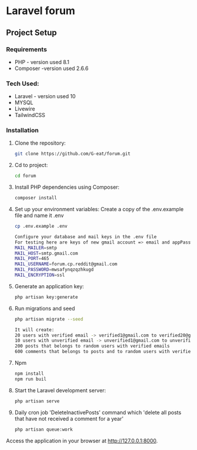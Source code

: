 # Laravel forum

## Project Setup

### Requirements

- PHP - version used 8.1
- Composer -version used 2.6.6

### Tech Used: 

- Laravel - version used 10
- MYSQL
- Livewire
- TailwindCSS

### Installation

1. Clone the repository:
   ```bash
   git clone https://github.com/G-eat/forum.git

2. Cd to project:
    ```bash
    cd forum

3. Install PHP dependencies using Composer:
    ```bash
    composer install

4. Set up your environment variables:
    Create a copy of the .env.example file and name it .env
    ```bash
    cp .env.example .env

    Configure your database and mail keys in the .env file
    For testing here are keys of new gmail account => email and appPasswordKey(mwsafynqzqzhkugd)
    MAIL_MAILER=smtp
    MAIL_HOST=smtp.gmail.com
    MAIL_PORT=465
    MAIL_USERNAME=forum.cp.reddit@gmail.com
    MAIL_PASSWORD=mwsafynqzqzhkugd
    MAIL_ENCRYPTION=ssl
    
5. Generate an application key:
    ```bash
    php artisan key:generate

6. Run migrations and seed
    ```bash
    php artisan migrate --seed

    It will create:
    20 users with verified email -> verified1@gmail.com to verified20@gmail.com with password "password"
    10 users with unverified email -> unverified1@gmail.com to unverified10@gmail.com with password "password"
    200 posts that belongs to random users with verified emails
    600 comments that belongs to posts and to random users with verified emails

7. Npm
    ```bash
    npm install
    npm run buil

8. Start the Laravel development server:
    ```bash
    php artisan serve

9. Daily cron job 'DeleteInactivePosts' command which 'delete all posts that have not received a comment for a year'
    ```bash
    php artisan queue:work

Access the application in your browser at http://127.0.0.1:8000.

